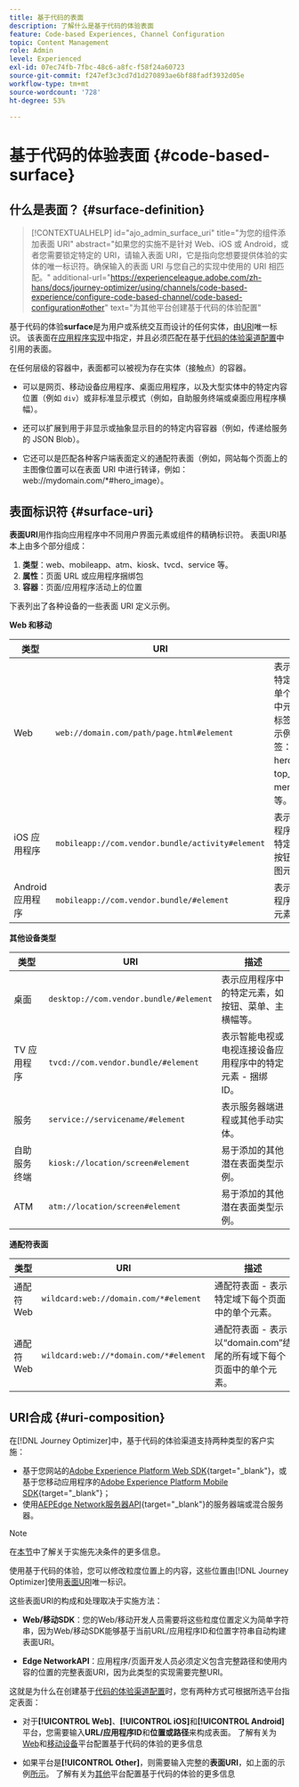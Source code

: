 ```yaml
---
title: 基于代码的表面
description: 了解什么是基于代码的体验表面
feature: Code-based Experiences, Channel Configuration
topic: Content Management
role: Admin
level: Experienced
exl-id: 07ec74fb-7fbc-48c6-a8fc-f58f24a60723
source-git-commit: f247ef3c3cd7d1d270893ae6bf88fadf3932d05e
workflow-type: tm+mt
source-wordcount: '728'
ht-degree: 53%

---
```


# 基于代码的体验表面 {#code-based-surface}

## 什么是表面？ {#surface-definition}

>[!CONTEXTUALHELP]
>id="ajo_admin_surface_uri"
>title="为您的组件添加表面 URI"
>abstract="如果您的实施不是针对 Web、iOS 或 Android，或者您需要锁定特定的 URI，请输入表面 URI，它是指向您想要提供体验的实体的唯一标识符。确保输入的表面 URI 与您自己的实现中使用的 URI 相匹配。"
>additional-url="https://experienceleague.adobe.com/zh-hans/docs/journey-optimizer/using/channels/code-based-experience/configure-code-based-channel/code-based-configuration#other" text="为其他平台创建基于代码的体验配置"

基于代码的体验&#x200B;**surface**&#x200B;是为用户或系统交互而设计的任何实体，由[URI](#surface-uri)唯一标识。 该表面在[应用程序实现](code-based-prerequisites.md#implementation-prerequisites)中指定，并且必须匹配在基于[代码的体验渠道配置](code-based-configuration.md)中引用的表面。

在任何层级的容器中，表面都可以被视为存在实体（接触点）的容器。

* 可以是网页、移动设备应用程序、桌面应用程序，以及大型实体中的特定内容位置（例如 `div`）或非标准显示模式（例如，自助服务终端或桌面应用程序横幅）。<!--In retail, a kiosk is a digital display or small structure that businesses often place in high-traffic areas to engage customers.-->

* 还可以扩展到用于非显示或抽象显示目的的特定内容容器（例如，传递给服务的 JSON Blob）。

* 它还可以是匹配各种客户端表面定义的通配符表面（例如，网站每个页面上的主图像位置可以在表面 URI 中进行转译，例如：web://mydomain.com/*#hero_image）。

## 表面标识符 {#surface-uri}

**表面URI**&#x200B;用作指向应用程序中不同用户界面元素或组件的精确标识符。 表面URI基本上由多个部分组成：

1. **类型**：web、mobileapp、atm、kiosk、tvcd、service 等。
1. **属性**：页面 URL 或应用程序捆绑包
1. **容器**：页面/应用程序活动上的位置

下表列出了各种设备的一些表面 URI 定义示例。

**Web 和移动**

| 类型 | URI | 描述 |
| --------- | ----------- | ------- | 
| Web | `web://domain.com/path/page.html#element` | 表示特定域的特定页面中的单个元素，其中元素可以是标签，如以下示例中的标签：hero_banner、top_nav、menu、footer 等。 |
| iOS 应用程序 | `mobileapp://com.vendor.bundle/activity#element` | 表示原生应用程序活动中的特定元素，如按钮或其他视图元素。 |
| Android 应用程序 | `mobileapp://com.vendor.bundle/#element` | 表示原生应用程序中的特定元素。 |

**其他设备类型**

| 类型 | URI | 描述 |
| --------- | ----------- | ------- | 
| 桌面 | `desktop://com.vendor.bundle/#element` | 表示应用程序中的特定元素，如按钮、菜单、主横幅等。 |
| TV 应用程序 | `tvcd://com.vendor.bundle/#element` | 表示智能电视或电视连接设备应用程序中的特定元素 - 捆绑 ID。 |
| 服务 | `service://servicename/#element` | 表示服务器端进程或其他手动实体。 |
| 自助服务终端 | `kiosk://location/screen#element` | 易于添加的其他潜在表面类型示例。 |
| ATM | `atm://location/screen#element` | 易于添加的其他潜在表面类型示例。 |

**通配符表面**

| 类型 | URI | 描述 |
| --------- | ----------- | ------- | 
| 通配符 Web | `wildcard:web://domain.com/*#element` | 通配符表面 - 表示特定域下每个页面中的单个元素。 |
| 通配符 Web | `wildcard:web://*domain.com/*#element` | 通配符表面 - 表示以“domain.com”结尾的所有域下每个页面中的单个元素。 |

## URI合成 {#uri-composition}

在[!DNL Journey Optimizer]中，基于代码的体验渠道支持两种类型的客户实施：

* 基于您网站的[Adobe Experience Platform Web SDK](https://experienceleague.adobe.com/docs/platform-learn/implement-web-sdk/overview.html?lang=zh-Hans){target="_blank"}，或基于您移动应用程序的[Adobe Experience Platform Mobile SDK](https://developer.adobe.com/client-sdks/documentation/){target="_blank"}；
* 使用[AEPEdge Network服务器API](https://experienceleague.adobe.com/docs/experience-platform/edge-network-server-api/data-collection/interactive-data-collection.html?lang=zh-Hans){target="_blank"}的服务器端或混合服务器。

>[!NOTE]
>
>在[本节](code-based-prerequisites.md#implementation-prerequisites)中了解关于实施先决条件的更多信息。

使用基于代码的体验，您可以修改粒度位置<!--(such as a specific location on a page, or inside a mobile native app)-->上的内容，这些位置由[!DNL Journey Optimizer]使用[表面URI](#surface-uri)唯一标识。

这些表面URI的构成和处理取决于实施方法：

* **Web/移动SDK**：您的Web/移动开发人员需要将这些粒度位置定义为简单字符串，因为Web/移动SDK能够基于当前URL/应用程序ID和位置字符串自动构建表面URI。

* **Edge NetworkAPI**：应用程序/页面开发人员必须定义包含完整路径和使用内容的位置的完整表面URI，因为此类型的实现需要完整URI。

这就是为什么在创建基于[代码的体验渠道配置](code-based-configuration.md)时，您有两种方式可根据所选平台指定表面：

* 对于&#x200B;**[!UICONTROL Web]**、**[!UICONTROL iOS]**&#x200B;和&#x200B;**[!UICONTROL Android]**&#x200B;平台，您需要输入&#x200B;**URL/应用程序ID**&#x200B;和&#x200B;**位置或路径**&#x200B;来构成表面。 了解有关为[Web](code-based-configuration.md#web)和[移动设备](code-based-configuration.md#mobile)平台配置基于代码的体验的更多信息

* 如果平台是&#x200B;**[!UICONTROL Other]**，则需要输入完整的&#x200B;**表面URI**，如上面的示例[所示](#surface-uri)。 了解有关为[其他](code-based-configuration.md#other)平台配置基于代码的体验的更多信息
